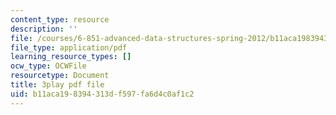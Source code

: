 ```yaml
---
content_type: resource
description: ''
file: /courses/6-851-advanced-data-structures-spring-2012/b11aca198394313df597fa6d4c0af1c2_Fs4-E4Nj1Ks.pdf
file_type: application/pdf
learning_resource_types: []
ocw_type: OCWFile
resourcetype: Document
title: 3play pdf file
uid: b11aca19-8394-313d-f597-fa6d4c0af1c2
---
```


